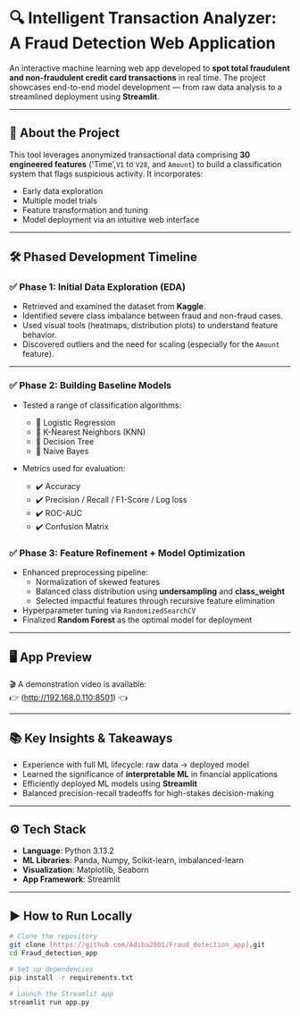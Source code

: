 # 🔍 Intelligent Transaction Analyzer: A Fraud Detection Web Application

An interactive machine learning web app developed to **spot total fraudulent and non-fraudulent credit card transactions** in real time. The project showcases end-to-end model development — from raw data analysis to a streamlined deployment using **Streamlit**.

---

## 🧠 About the Project

This tool leverages anonymized transactional data comprising **30 engineered features** ('Time',`V1` to `V28`, and `Amount`) to build a classification system that flags suspicious activity. It incorporates:
- Early data exploration
- Multiple model trials
- Feature transformation and tuning
- Model deployment via an intuitive web interface

---

## 🛠️ Phased Development Timeline

### ✅ Phase 1: Initial Data Exploration (EDA)
- Retrieved and examined the dataset from **Kaggle**.
- Identified severe class imbalance between fraud and non-fraud cases.
- Used visual tools (heatmaps, distribution plots) to understand feature behavior.
- Discovered outliers and the need for scaling (especially for the `Amount` feature).

---

### ✅ Phase 2: Building Baseline Models
- Tested a range of classification algorithms:
  - 🔹 Logistic Regression
  - 🔹 K-Nearest Neighbors (KNN)
  - 🔹 Decision Tree
  - 🔹 Naive Bayes
    
- Metrics used for evaluation:
  - ✔️ Accuracy
  - ✔️ Precision / Recall / F1-Score / Log loss
  - ✔️ ROC-AUC
  - ✔️ Confusion Matrix

### ✅ Phase 3: Feature Refinement + Model Optimization
- Enhanced preprocessing pipeline:
  - Normalization of skewed features
  - Balanced class distribution using **undersampling** and **class_weight**
  - Selected impactful features through recursive feature elimination
- Hyperparameter tuning via `RandomizedSearchCV`
- Finalized **Random Forest** as the optimal model for deployment

---

## 🖥️ App Preview

🎬 A demonstration video is available:  
👉 (http://192.168.0.110:8501) 👈

---

## 📚 Key Insights & Takeaways

- Experience with full ML lifecycle: raw data → deployed model
- Learned the significance of **interpretable ML** in financial applications
- Efficiently deployed ML models using **Streamlit**
- Balanced precision-recall tradeoffs for high-stakes decision-making

---

## ⚙️ Tech Stack

- **Language**: Python 3.13.2  
- **ML Libraries**: Panda, Numpy, Scikit-learn, imbalanced-learn  
- **Visualization**: Matplotlib, Seaborn  
- **App Framework**: Streamlit

---

## ▶️ How to Run Locally

```bash
# Clone the repository
git clone [https://github.com/Adiba2001/Fraud_detection_app].git
cd Fraud_detection_app

# Set up dependencies
pip install -r requirements.txt

# Launch the Streamlit app
streamlit run app.py
    
